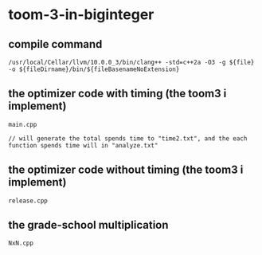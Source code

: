 # toom-3-in-biginteger

## compile command
```
/usr/local/Cellar/llvm/10.0.0_3/bin/clang++ -std=c++2a -O3 -g ${file} -o ${fileDirname}/bin/${fileBasenameNoExtension}
```

## the optimizer code with timing (the toom3 i implement)
```
main.cpp

// will generate the total spends time to "time2.txt", and the each function spends time will in "analyze.txt"
```

## the optimizer code without timing (the toom3 i implement)
```
release.cpp
```

## the grade-school multiplication
```
NxN.cpp
```